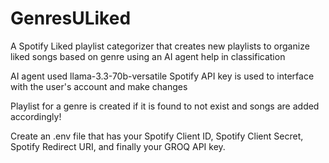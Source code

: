 # GenresULiked
A Spotify Liked playlist categorizer that creates new playlists to organize liked songs based on genre using an AI agent help in classification

AI agent used llama-3.3-70b-versatile
Spotify API key is used to interface with the user's account and make changes

Playlist for a genre is created if it is found to not exist and songs are added accordingly!

Create an .env file that has your Spotify Client ID, Spotify Client Secret, Spotify Redirect URI, and finally your GROQ API key.

